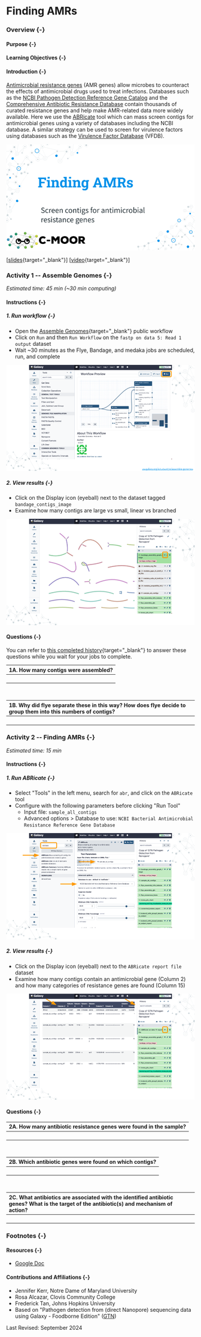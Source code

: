 # Finding AMRs

### Overview {-}

#### Purpose {-}

#### Learning Objectives {-}

#### Introduction {-}

[Antimicrobial resistance genes](https://en.wikipedia.org/wiki/Antimicrobial_resistance) (AMR genes) allow microbes to counteract the effects of antimicrobial drugs used to treat infections.
Databases such as the [NCBI Pathogen Detection Reference Gene Catalog](https://www.ncbi.nlm.nih.gov/pathogens/antimicrobial-resistance) and the [Comprehensive Antibiotic Resistance Database](https://card.mcmaster.ca) contain thousands of curated resistance genes and help make AMR-related data more widely available.
Here we use the [ABRicate](https://github.com/tseemann/abricate) tool which can mass screen contigs for antimicrobial genes using a variety of databases including the NCBI database.
A similar strategy can be used to screen for virulence factors using databases such as the [Virulence Factor Database](https://pubmed.gov/34850947) (VFDB).

<img src="finding-amrs_files/figure-html//1pGSI4gxjeCLLakuwgSW0V7EuGT4F6av-CYMkqpcnlDE_g35f391192_00.png"  />

[[slides](https://docs.google.com/presentation/d/1pGSI4gxjeCLLakuwgSW0V7EuGT4F6av-CYMkqpcnlDE){target="_blank"}]
[[video](https://drive.google.com/file/d/11qoAymp6GNpW5ftRnLP7oj_nX2HzABzk){target="_blank"}]

### **Activity 1** -- Assemble Genomes {-}

*Estimated time: 45 min (~30 min computing)*

#### Instructions {-}

##### 1. Run workflow {-}

- Open the [Assemble Genomes](https://usegalaxy.org/u/cutsort/w/assemble-genomes){target="_blank"} public workflow
- Click on `Run` and then `Run Workflow` on the `fastp on data 5: Read 1 output` dataset
- Wait ~30 minutes as the Flye, Bandage, and medaka jobs are scheduled, run, and complete

<img src="finding-amrs_files/figure-html//1fH9s5OLcRF5meZtFWTJe89RFvJSh125kdjhdqp5smqA_g2f6b21b1164_0_74.png"  />

##### 2. View results {-}

- Click on the Display icon (eyeball) next to the dataset tagged `bandage_contigs_image`
- Examine how many contigs are large vs small, linear vs branched

<img src="finding-amrs_files/figure-html//1fH9s5OLcRF5meZtFWTJe89RFvJSh125kdjhdqp5smqA_g2f6b21b1164_0_98.png"  />

#### Questions {-}

You can refer to [this completed history](https://usegalaxy.org/u/cutsort/h/finding-amrs-complete){target="_blank"} to answer these questions while you wait for your jobs to complete.

| 1A. How many contigs were assembled? |
|:-|
| <br> |

<br>

| 1B. Why did flye separate these in this way? How does flye decide to group them into this numbers of contigs? |
|:-|
| <br> |

### **Activity 2** -- Finding AMRs {-}

*Estimated time: 15 min*

#### Instructions {-}

##### 1. Run ABRicate {-}

- Select "Tools" in the left menu, search for `abr`, and click on the `ABRicate` tool
- Configure with the following parameters before clicking "Run Tool"
  - Input file: `sample_all_contigs`
  - Advanced options > Database to use: `NCBI Bacterial Antimicrobial Resistance Reference Gene Database`

<img src="finding-amrs_files/figure-html//1fH9s5OLcRF5meZtFWTJe89RFvJSh125kdjhdqp5smqA_g2f6b21b1164_0_104.png"  />

##### 2. View results {-}

- Click on the Display icon (eyeball) next to the `ABRicate report file` dataset
- Examine how many contigs contain an antimicrobial gene (Column 2) and how many categories of resistance genes are found (Column 15)

<img src="finding-amrs_files/figure-html//1fH9s5OLcRF5meZtFWTJe89RFvJSh125kdjhdqp5smqA_g2f6b21b1164_0_109.png"  />

#### Questions {-}

| 2A. How many antibiotic resistance genes were found in the sample? |
|:-|
| <br> |

<br>

| 2B. Which antibiotic genes were found on which contigs? |
|:-|
| <br> |

<br>

| 2C. What antibiotics are associated with the identified antibiotic genes?  What is the target of the antibiotic(s) and mechanism of action? |
|:-|
| <br> |

### Footnotes {-}

#### Resources {-}

- [Google Doc](https://docs.google.com/document/d/181wPtZti_a4RMgKeQXuLPcNjAIrxg4DX)

#### Contributions and Affiliations {-}

- Jennifer Kerr, Notre Dame of Maryland University
- Rosa Alcazar, Clovis Community College
- Frederick Tan, Johns Hopkins University
- Based on "Pathogen detection from (direct Nanopore) sequencing data using Galaxy - Foodborne Edition" ([GTN](https://gxy.io/GTN:T00393))

Last Revised: September 2024
